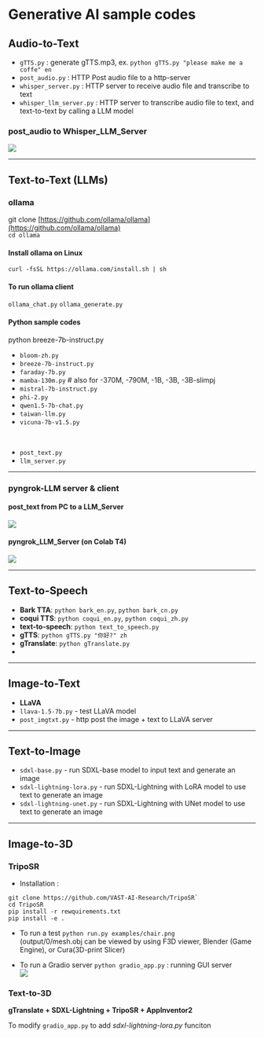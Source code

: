 # Generative AI sample codes

## Audio-to-Text
* `gTTS.py` : generate gTTS.mp3, ex. `python gTTS.py "please make me a coffe" en`
* `post_audio.py` : HTTP Post audio file to a http-server
* `whisper_server.py` : HTTP server to receive audio file and transcribe to text
* `whisper_llm_server.py` : HTTP server to transcribe audio file to text, and text-to-text by calling a LLM model

### post_audio to Whisper_LLM_Server
![](https://github.com/rkuo2000/GenAI/blob/main/assets/post_audio.png?raw=true)

---
## Text-to-Text (LLMs)

### ollama
git clone [https://github.com/ollama/ollama](https://github.com/ollama/ollama)<br>
`cd ollama`

#### Install ollama on Linux
```
curl -fsSL https://ollama.com/install.sh | sh
```
#### To run ollama client
`ollama_chat.py`
`ollama_generate.py`

#### Python sample codes
python breeze-7b-instruct.py<br>
* `bloom-zh.py`
* `breeze-7b-instruct.py`
* `faraday-7b.py`
* `mamba-130m.py` # also for -370M, -790M, -1B, -3B, -3B-slimpj
* `mistral-7b-instruct.py`
* `phi-2.py`
* `qwen1.5-7b-chat.py`
* `taiwan-llm.py`
* `vicuna-7b-v1.5.py`
<br>

* `post_text.py`
* `llm_server.py`

---
### pyngrok-LLM server & client
#### post_text from PC to a LLM_Server
![](https://github.com/rkuo2000/GenAI/blob/main/assets/pyngrok_post_text.png?raw=true)
#### pyngrok_LLM_Server (on Colab T4)
![](https://github.com/rkuo2000/GenAI/blob/main/assets/pyngrok_LLM_Server.png?raw=true)

---
## Text-to-Speech

* **Bark TTA**: `python bark_en.py`, `python bark_cn.py`
* **coqui TTS**: `python coqui_en.py`, `python coqui_zh.py`
* **text-to-speech**: `python text_to_speech.py`
* **gTTS**: `python gTTS.py "你好?" zh`
* **gTranslate**: `python gTranslate.py`
* 
---
## Image-to-Text
* **LLaVA**
* `llava-1.5-7b.py` - test LLaVA model
* `post_imgtxt.py`  - http post the image + text to LLaVA server


---
## Text-to-Image 
* `sdxl-base.py` - run SDXL-base model to input text and generate an image
* `sdxl-lightning-lora.py` - run SDXL-Lightning with LoRA model to use text to generate an image
* `sdxl-lightning-unet.py` - run SDXL-Lightning with UNet model to use text to generate an image

---
## Image-to-3D

### TripoSR

* Installation :
```
git clone https://github.com/VAST-AI-Research/TripoSR`
cd TripoSR
pip install -r rewquirements.txt
pip install -e .
```
* To run a test
`python run.py examples/chair.png`<br>
(output/0/mesh.obj can be viewed by using F3D viewer, Blender (Game Engine), or Cura(3D-print Slicer)<br>

* To run a Gradio server 
`python gradio_app.py` : running GUI server<br>
![](https://github.com/rkuo2000/GenAI/blob/main/assets/TripoSR_gradio_server.png?raw=true)

### Text-to-3D
**gTranslate + SDXL-Lightning + TripoSR + AppInventor2**<br>

To modify `gradio_app.py` to add *sdxl-lightning-lora.py* funciton




